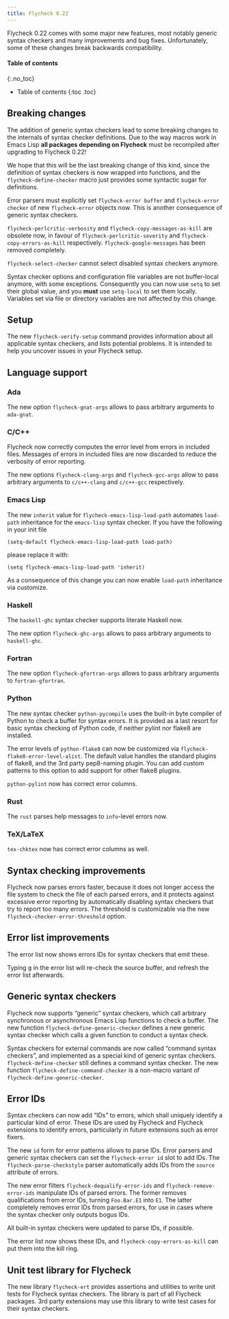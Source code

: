 ```yaml
---
title: Flycheck 0.22
---
```


Flycheck 0.22 comes with some major new features, most notably generic syntax
checkers and many improvements and bug fixes.  Unfortunately, some of these
changes break backwards compatibility.

#### Table of contents ####
{:.no_toc}

* Table of contents
{:toc .toc}

## Breaking changes ##

The addition of generic syntax checkers lead to some breaking changes to the
internals of syntax checker definitions.  Due to the way macros work in Emacs
Lisp **all packages depending on Flycheck** must be recompiled after upgrading
to Flycheck 0.22!

We hope that this will be the last breaking change of this kind, since the
definition of syntax checkers is now wrapped into functions, and the
`flycheck-define-checker` macro just provides some syntactic sugar for
definitions.

Error parsers must explicitly set `flycheck-error buffer` and `flycheck-error
checker` of new `flycheck-error` objects now.  This is another consequence of
generic syntax checkers.

`flycheck-perlcritic-verbosity` and `flycheck-copy-messages-as-kill` are
obsolete now, in favour of `flycheck-perlcritic-severity` and
`flycheck-copy-errors-as-kill` respectively.  `flycheck-google-messages` has
been removed completely.

`flycheck-select-checker` cannot select disabled syntax checkers anymore.

Syntax checker options and configuration file variables are not buffer-local
anymore, with some exceptions.  Consequently you can now use `setq` to set their
global value, and you **must** use `setq-local` to set them locally.  Variables
set via file or directory variables are not affected by this change.

## Setup ##

The new `flycheck-verify-setup` command provides information about all
applicable syntax checkers, and lists potential problems.  It is intended to
help you uncover issues in your Flycheck setup.

## Language support ##

### Ada ###

The new option `flycheck-gnat-args` allows to pass arbitrary arguments to
`ada-gnat`.

### C/C++ ###

Flycheck now correctly computes the error level from errors in included files.
Messages of errors in included files are now discarded to reduce the verbosity
of error reporting.

The new options `flycheck-clang-args` and `flycheck-gcc-args` allow to pass
arbitrary arguments to `c/c++-clang` and `c/c++-gcc` respectively.

### Emacs Lisp ###

The new `inherit` value for `flycheck-emacs-lisp-load-path` automates
`load-path` inheritance for the `emacs-lisp` syntax checker.  If
you have the following in your init file

    (setq-default flycheck-emacs-lisp-load-path load-path)

please replace it with:

    (setq flycheck-emacs-lisp-load-path 'inherit)

As a consequence of this change you can now enable `load-path` inheritance via
customize.

### Haskell ###

The `haskell-ghc` syntax checker supports literate Haskell now.

The new option `flycheck-ghc-args` allows to pass arbitrary arguments to
`haskell-ghc`.

### Fortran ###

The new option `flycheck-gfortran-args` allows to pass arbitrary
arguments to `fortran-gfortran`.

### Python ###

The new syntax checker `python-pycompile` uses the built-in byte
compiler of Python to check a buffer for syntax errors.  It is provided as a
last resort for basic syntax checking of Python code, if neither pylint nor
flake8 are installed.

The error levels of `python-flake8` can now be customized via
`flycheck-flake8-error-level-alist`.  The default value handles the
standard plugins of flake8, and the 3rd party pep8-naming plugin.  You can add
custom patterns to this option to add support for other flake8 plugins.

`python-pylint` now has correct error columns.

### Rust ###

The `rust` parses help messages to `info`-level errors now.

### TeX/LaTeX ###

`tex-chktex` now has correct error columns as well.

## Syntax checking improvements ##

Flycheck now parses errors faster, because it does not longer access the file
system to check the file of each parsed errors, and it protects against
excessive error reporting by automatically disabling syntax checkers that try to
report too many errors.  The threshold is customizable via the new
`flycheck-checker-error-threshold` option.

## Error list improvements ##

The error list now shows errors IDs for syntax checkers that emit these.

Typing <kbd>g</kbd> in the error list will re-check the source buffer, and
refresh the error list afterwards.

## Generic syntax checkers ##

Flycheck now supports “generic” syntax checkers, which call arbitrary
synchronous or asynchronous Emacs Lisp functions to check a buffer.  The new
function `flycheck-define-generic-checker` defines a new generic syntax checker
which calls a given function to conduct a syntax check.

Syntax checkers for external commands are now called “command syntax checkers”,
and implemented as a special kind of generic syntax checkers.
`flycheck-define-checker` still defines a command syntax checker.  The new
function `flycheck-define-command-checker` is a non-macro variant of
`flycheck-define-generic-checker`.

## Error IDs ##

Syntax checkers can now add “IDs” to errors, which shall uniquely identify a
particular kind of error.  These IDs are used by Flycheck and Flycheck
extensions to identify errors, particularly in future extensions such as error
fixers.

The new `id` form for error patterns allows to parse IDs.  Error parsers and
generic syntax checkers can set the `flycheck-error id` slot to add IDs.  The
`flycheck-parse-checkstyle` parser automatically adds IDs from the `source`
attribute of errors.

The new error filters `flycheck-dequalify-error-ids` and
`flycheck-remove-error-ids` manipulate IDs of parsed errors.  The former removes
qualifications from error IDs, turning `Foo.Bar.E1` into `E1`.  The latter
completely removes error IDs from parsed errors, for use in cases where the
syntax checker only outputs bogus IDs.

All built-in syntax checkers were updated to parse IDs, if possible.

The error list now shows these IDs, and `flycheck-copy-errors-as-kill` can put
them into the kill ring.

## Unit test library for Flycheck ##

The new library `flycheck-ert` provides assertions and utilities to write unit
tests for Flycheck syntax checkers.  The library is part of all Flycheck
packages.  3rd party extensions may use this library to write test cases for
their syntax checkers.
